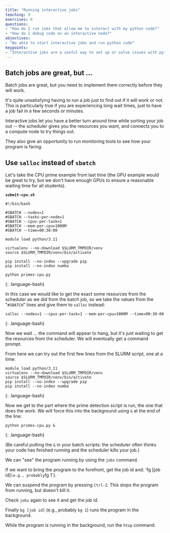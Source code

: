 ```yaml
---
title: "Running interactive jobs"
teaching: 0
exercises: 0
questions:
- "How do I run jobs that allow me to interact with my python code?"
- "How do I debug code on an interactive node?"
objectives:
- "Be able to start interactive jobs and run python code"
keypoints:
- "Interactive jobs are a useful way to set up or solve issues with python code on a cluster"
---
```


## Batch jobs are great, but ...

Batch jobs are great, but you need to implement them correctly before they will work.

It's quite unsatisfying having to run a job just to find out if it will work or not.
This is particularly true if you are experiencing long wait times, just to have a
job fail in a few seconds or minutes.

Interactive jobs let you have a better turn around time while sorting your job out
-- the scheduler gives you the resources you want, and connects you to a compute
node to try things out.

They also give an opportunity to run monitoring tools to see how your program is faring.

## Use `salloc` instead of `sbatch`

Let's take the CPU prime example from last time (the GPU example would be great to try,
but we don't have enough GPUs to ensure a reasonable waiting time for all students).

**`submit-cpu.sh`**
~~~
#!/bin/bash

#SBATCH --nodes=1
#SBATCH --tasks-per-node=1
#SBATCH --cpus-per-task=1
#SBATCH --mem-per-cpu=1000M
#SBATCH --time=00:30:00

module load python/3.11

virtualenv --no-download $SLURM_TMPDIR/venv
source $SLURM_TMPDIR/venv/bin/activate

pip install --no-index --upgrade pip
pip install --no-index numba

python primes-cpu.py
~~~
{: .language-bash}

In this case we would like to get the exact some resources from the scheduler as we did
from the batch job, so we take the values from the "`#SBATCH`" lines and give them
to `salloc` instead:

~~~
salloc --nodes=1 --cpus-per-task=1 --mem-per-cpu=1000M --time=00:30:00
~~~
{: .language-bash}

Now we wait ... the command will appear to hang, but it's just waiting to get the resources
from the scheduler. We will eventually get a command prompt.

From here we can try out the first few lines from the SLURM script, one at a time:

~~~
module load python/3.11
virtualenv --no-download $SLURM_TMPDIR/venv
source $SLURM_TMPDIR/venv/bin/activate
pip install --no-index --upgrade pip
pip install --no-index numba
~~~
{: .language-bash}

Now we get to the part where the prime detection script is run, the one that does the work.
We will force this into the background using `&` at the end of the line:

~~~
python primes-cpu.py &
~~~
{: .language-bash}

(Be careful putting the `&` in your batch scripts: the scheduler often thinks your code
has finished running and the scheduler kills your job.)

We can "see" the program running by using the `jobs` command.

If we want to bring the program to the forefront, get the job id and: 'fg [job id]` (e.g., probably `fg 1`).

We can suspend the program by pressing `Ctrl-Z`. This stops the program from running, but doesn't kill it.

Check `jobs` again to see it and get the job id.

Finally `bg [job id]` (e.g., probably `bg 1`) runs the program in the background.

While the program is running in the background, run the `htop` command.
